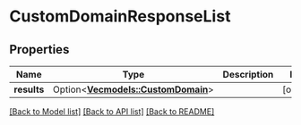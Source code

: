 # CustomDomainResponseList

## Properties

Name | Type | Description | Notes
------------ | ------------- | ------------- | -------------
**results** | Option<[**Vec<models::CustomDomain>**](CustomDomain.md)> |  | [optional]

[[Back to Model list]](../README.md#documentation-for-models) [[Back to API list]](../README.md#documentation-for-api-endpoints) [[Back to README]](../README.md)



